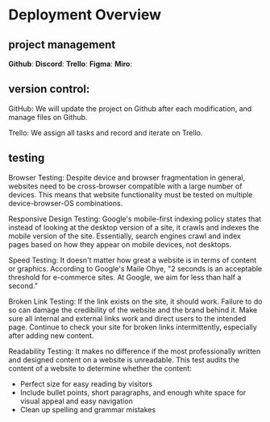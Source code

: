# Deployment Overview

## project management

**Github**:
**Discord**:
**Trello**:
**Figma**:
**Miro**:

## version control: 

<p>GitHub: We will update the project on Github after each modification, and manage files on Github.</p>
<p>Trello: We assign all tasks and record and iterate on Trello.</p>

## testing

<p>Browser Testing: Despite device and browser fragmentation in general, websites need to be cross-browser compatible with a large number of devices. This means that website functionality must be tested on multiple device-browser-OS combinations.</p>
<p>Responsive Design Testing: Google's mobile-first indexing policy states that instead of looking at the desktop version of a site, it crawls and indexes the mobile version of the site. Essentially, search engines crawl and index pages based on how they appear on mobile devices, not desktops.</p>
<p>Speed Testing: It doesn't matter how great a website is in terms of content or graphics. According to Google's Maile Ohye, "2 seconds is an acceptable threshold for e-commerce sites. At Google, we aim for less than half a second."</p>
<p>Broken Link Testing: If the link exists on the site, it should work. Failure to do so can damage the credibility of the website and the brand behind it. Make sure all internal and external links work and direct users to the intended page. Continue to check your site for broken links intermittently, especially after adding new content.</p>
<p>Readability Testing: It makes no difference if the most professionally written and designed content on a website is unreadable. This test audits the content of a website to determine whether the content:</p>

<ul>
<li>Perfect size for easy reading by visitors</li>
<li>Include bullet points, short paragraphs, and enough white space for visual appeal and easy navigation</li>
<li>Clean up spelling and grammar mistakes</li>
</ul>

